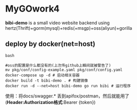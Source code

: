 # MyGOwork4

**bibi-demo** is a small video website backend using hertz(Thrift)+gorm(mysql)+redis(+msgp)+oss(aliyun)+gorilla

## deploy by docker(net=host)
`bash`
```
#oss的配置是什么都没有的(上次传github上瞬间就被警告了)
mv pkg/conf/config-example.yaml pkg/conf/config.yaml
docker-compose up -d # 启动相关容器
docker build -t bibi-demo . # 构建镜像
docker run -d --net=host bibi-demo go run bibi # 运行程序
```

使用：将docs/swagger.* 丢到apifox/postman，然后就能用了(**Header:Authorization格式**:Bearer {token})

